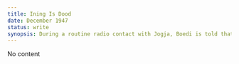```yaml
---
title: Ining Is Dood 
date: December 1947 
status: write
synopsis: During a routine radio contact with Jogja, Boedi is told that Ining and Mas Ded were found dead of gunshot wounds at Ining's house. 
---
```

No content